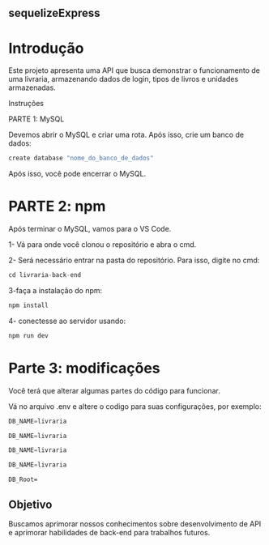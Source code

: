 ## sequelizeExpress

# Introdução

Este projeto apresenta uma API que busca demonstrar o funcionamento de uma livraria, armazenando dados de login, tipos de livros e unidades armazenadas.

Instruções

PARTE 1: MySQL

Devemos abrir o MySQL e criar uma rota. Após isso, crie um banco de dados:

```python 
create database "nome_do_banco_de_dados"
```

Após isso, você pode encerrar o MySQL.

# PARTE 2: npm

Após terminar o MySQL, vamos para o VS Code.

1- Vá para onde você clonou o repositório e abra o cmd.

2- Será necessário entrar na pasta do repositório. Para isso, digite no cmd:

```python
cd livraria-back-end
```

3-faça a instalação do npm:

```python
npm install
```

4- conectesse ao servidor usando:

```python
npm run dev
```


# Parte 3: modificações

Você terá que alterar algumas partes do código para funcionar.

Vá no arquivo .env e altere o codigo para suas configurações, por exemplo:

```python
DB_NAME=livraria
```
```python
DB_NAME=livraria
```
```python
DB_NAME=livraria
```
```python
DB_NAME=livraria
```
```shell
DB_Root=
```

## Objetivo
Buscamos aprimorar nossos conhecimentos sobre desenvolvimento de API e aprimorar habilidades de back-end para trabalhos futuros.













